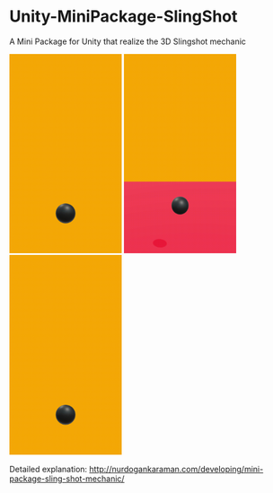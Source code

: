 # Unity-MiniPackage-SlingShot
A Mini Package for Unity that realize the 3D Slingshot mechanic

<img src="./Package-SlingShot/Recordings/movie_005.gif" width="200">    <img src="./Package-SlingShot/Recordings/movie_003.gif" width="200">    <img src="./Package-SlingShot/Recordings/movie_006.gif" width="200">


Detailed explanation:
http://nurdogankaraman.com/developing/mini-package-sling-shot-mechanic/
